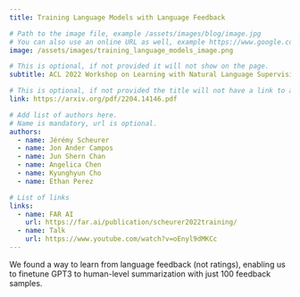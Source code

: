 ```yaml
---
title: Training Language Models with Language Feedback

# Path to the image file, example /assets/images/blog/image.jpg
# You can also use an online URL as well, example https://www.google.com/image.jpg
image: /assets/images/training_language_models_image.png

# This is optional, if not provided it will not show on the page.
subtitle: ACL 2022 Workshop on Learning with Natural Language Supervision

# This is optional, if not provided the title will not have a link to anywhere
link: https://arxiv.org/pdf/2204.14146.pdf

# Add list of authors here.
# Name is mandatory, url is optional.
authors:
  - name: Jérémy Scheurer
  - name: Jon Ander Campos
  - name: Jun Shern Chan
  - name: Angelica Chen
  - name: Kyunghyun Cho
  - name: Ethan Perez

# List of links
links:
  - name: FAR AI
    url: https://far.ai/publication/scheurer2022training/
  - name: Talk 
    url: https://www.youtube.com/watch?v=oEnyl9dMKCc
---
```


<!--Abstract-->

We found a way to learn from language feedback (not ratings), enabling us to finetune GPT3 to human-level summarization with just 100 feedback samples.

